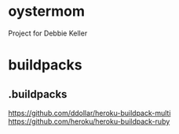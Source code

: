 # oystermom
Project for Debbie Keller

# buildpacks
## .buildpacks
https://github.com/ddollar/heroku-buildpack-multi
https://github.com/heroku/heroku-buildpack-ruby